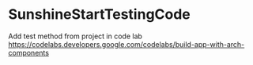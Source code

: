 # SunshineStartTestingCode 
Add test method from project in code lab https://codelabs.developers.google.com/codelabs/build-app-with-arch-components
